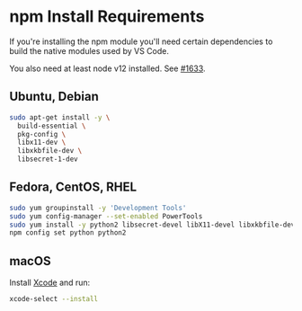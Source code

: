 # npm Install Requirements

If you're installing the npm module you'll need certain dependencies to build
the native modules used by VS Code.

You also need at least node v12 installed. See [#1633](https://github.com/cdr/code-server/issues/1633).

## Ubuntu, Debian

```bash
sudo apt-get install -y \
  build-essential \
  pkg-config \
  libx11-dev \
  libxkbfile-dev \
  libsecret-1-dev
```

## Fedora, CentOS, RHEL

```bash
sudo yum groupinstall -y 'Development Tools'
sudo yum config-manager --set-enabled PowerTools
sudo yum install -y python2 libsecret-devel libX11-devel libxkbfile-devel
npm config set python python2
```

## macOS

Install [Xcode](https://developer.apple.com/xcode/downloads/) and run:

```bash
xcode-select --install
```
